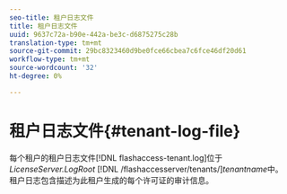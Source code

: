 ```yaml
---
seo-title: 租户日志文件
title: 租户日志文件
uuid: 9637c72a-b90e-442a-be3c-d6875275c28b
translation-type: tm+mt
source-git-commit: 29bc8323460d9be0fce66cbea7c6fce46df20d61
workflow-type: tm+mt
source-wordcount: '32'
ht-degree: 0%

---
```



# 租户日志文件{#tenant-log-file}

每个租户的租户日志文件[!DNL flashaccess-tenant.log]位于&#x200B;*LicenseServer.LogRoot* [!DNL /flashaccesserver/tenants/]*tenantname*&#x200B;中。 租户日志包含描述为此租户生成的每个许可证的审计信息。
